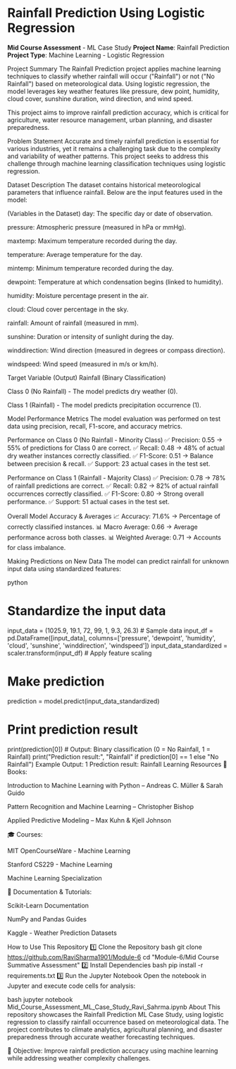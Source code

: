 # Rainfall Prediction Using Logistic Regression

__Mid Course Assessment__ - ML Case Study 
__Project Name__: Rainfall Prediction 
__Project Type__: Machine Learning - Logistic Regression 

Project Summary
The Rainfall Prediction project applies machine learning techniques to classify whether rainfall will occur ("Rainfall") or not ("No Rainfall") based on meteorological data. Using logistic regression, the model leverages key weather features like pressure, dew point, humidity, cloud cover, sunshine duration, wind direction, and wind speed.

This project aims to improve rainfall prediction accuracy, which is critical for agriculture, water resource management, urban planning, and disaster preparedness.

Problem Statement
Accurate and timely rainfall prediction is essential for various industries, yet it remains a challenging task due to the complexity and variability of weather patterns. This project seeks to address this challenge through machine learning classification techniques using logistic regression.

Dataset Description
The dataset contains historical meteorological parameters that influence rainfall. Below are the input features used in the model:

(Variables in the Dataset)
day: The specific day or date of observation.

pressure: Atmospheric pressure (measured in hPa or mmHg).

maxtemp: Maximum temperature recorded during the day.

temperature: Average temperature for the day.

mintemp: Minimum temperature recorded during the day.

dewpoint: Temperature at which condensation begins (linked to humidity).

humidity: Moisture percentage present in the air.

cloud: Cloud cover percentage in the sky.

rainfall: Amount of rainfall (measured in mm).

sunshine: Duration or intensity of sunlight during the day.

winddirection: Wind direction (measured in degrees or compass direction).

windspeed: Wind speed (measured in m/s or km/h).

Target Variable (Output)
Rainfall (Binary Classification)

Class 0 (No Rainfall) - The model predicts dry weather (0).

Class 1 (Rainfall) - The model predicts precipitation occurrence (1).

Model Performance Metrics
The model evaluation was performed on test data using precision, recall, F1-score, and accuracy metrics.

Performance on Class 0 (No Rainfall - Minority Class)
✅ Precision: 0.55 → 55% of predictions for Class 0 are correct. ✅ Recall: 0.48 → 48% of actual dry weather instances correctly classified. ✅ F1-Score: 0.51 → Balance between precision & recall. ✅ Support: 23 actual cases in the test set.

Performance on Class 1 (Rainfall - Majority Class)
✅ Precision: 0.78 → 78% of rainfall predictions are correct. ✅ Recall: 0.82 → 82% of actual rainfall occurrences correctly classified. ✅ F1-Score: 0.80 → Strong overall performance. ✅ Support: 51 actual cases in the test set.

Overall Model Accuracy & Averages
📈 Accuracy: 71.6% → Percentage of correctly classified instances. 📊 Macro Average: 0.66 → Average performance across both classes. 📊 Weighted Average: 0.71 → Accounts for class imbalance.

Making Predictions on New Data
The model can predict rainfall for unknown input data using standardized features:

python
# Standardize the input data
input_data = (1025.9, 19.1, 72, 99, 1, 9.3, 26.3)  # Sample data
input_df = pd.DataFrame([input_data], columns=['pressure', 'dewpoint', 'humidity', 'cloud', 'sunshine', 'winddirection', 'windspeed'])
input_data_standardized = scaler.transform(input_df)  # Apply feature scaling

# Make prediction
prediction = model.predict(input_data_standardized)

# Print prediction result
print(prediction[0])  # Output: Binary classification (0 = No Rainfall, 1 = Rainfall)
print("Prediction result:", "Rainfall" if prediction[0] == 1 else "No Rainfall")
Example Output:
1
Prediction result: Rainfall
Learning Resources
📖 Books:

Introduction to Machine Learning with Python – Andreas C. Müller & Sarah Guido

Pattern Recognition and Machine Learning – Christopher Bishop

Applied Predictive Modeling – Max Kuhn & Kjell Johnson

🎓 Courses:

MIT OpenCourseWare - Machine Learning

Stanford CS229 - Machine Learning

Machine Learning Specialization

📄 Documentation & Tutorials:

Scikit-Learn Documentation

NumPy and Pandas Guides

Kaggle - Weather Prediction Datasets

How to Use This Repository
1️⃣ Clone the Repository
bash
git clone https://github.com/RaviSharma1901/Module-6
cd "Module-6/Mid Course Summative Assessment"
2️⃣ Install Dependencies
bash
pip install -r requirements.txt
3️⃣ Run the Jupyter Notebook
Open the notebook in Jupyter and execute code cells for analysis:

bash
jupyter notebook Mid_Course_Assessment_ML_Case_Study_Ravi_Sahrma.ipynb
About
This repository showcases the Rainfall Prediction ML Case Study, using logistic regression to classify rainfall occurrence based on meteorological data. The project contributes to climate analytics, agricultural planning, and disaster preparedness through accurate weather forecasting techniques.

🎯 Objective: Improve rainfall prediction accuracy using machine learning while addressing weather complexity challenges.
